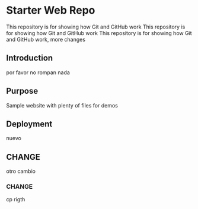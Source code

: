 # Starter Web Repo

This repository is for showing how Git and GitHub work
This repository is for showing how Git and GitHub work
This repository is for showing how Git and GitHub work,
more changes

## Introduction

por favor no rompan nada

## Purpose

Sample website with plenty of files for demos

## Deployment

nuevo

## CHANGE
otro cambio

### CHANGE
cp rigth